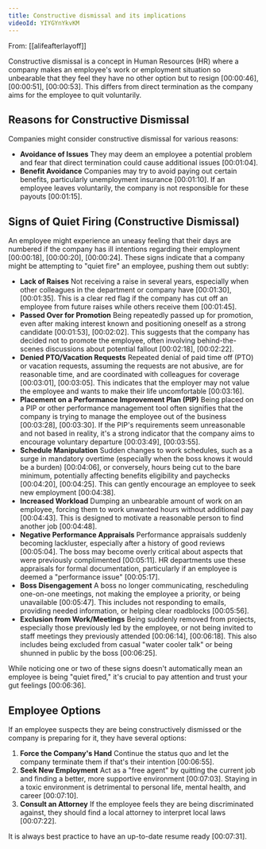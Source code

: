 ```yaml
---
title: Constructive dismissal and its implications
videoId: YIYGYnYkvKM
---
```


From: [[alifeafterlayoff]] <br/> 

Constructive dismissal is a concept in Human Resources (HR) where a company makes an employee's work or employment situation so unbearable that they feel they have no other option but to resign <a class="yt-timestamp" data-t="00:00:46">[00:00:46]</a>, <a class="yt-timestamp" data-t="00:00:51">[00:00:51]</a>, <a class="yt-timestamp" data-t="00:00:53">[00:00:53]</a>. This differs from direct termination as the company aims for the employee to quit voluntarily.

## Reasons for Constructive Dismissal

Companies might consider constructive dismissal for various reasons:
*   **Avoidance of Issues** They may deem an employee a potential problem and fear that direct termination could cause additional issues <a class="yt-timestamp" data-t="00:01:04">[00:01:04]</a>.
*   **Benefit Avoidance** Companies may try to avoid paying out certain benefits, particularly unemployment insurance <a class="yt-timestamp" data-t="00:01:10">[00:01:10]</a>. If an employee leaves voluntarily, the company is not responsible for these payouts <a class="yt-timestamp" data-t="00:01:15">[00:01:15]</a>.

## Signs of Quiet Firing (Constructive Dismissal)

An employee might experience an uneasy feeling that their days are numbered if the company has ill intentions regarding their employment <a class="yt-timestamp" data-t="00:00:18">[00:00:18]</a>, <a class="yt-timestamp" data-t="00:00:20">[00:00:20]</a>, <a class="yt-timestamp" data-t="00:00:24">[00:00:24]</a>. These signs indicate that a company might be attempting to "quiet fire" an employee, pushing them out subtly:

*   **Lack of Raises** Not receiving a raise in several years, especially when other colleagues in the department or company have <a class="yt-timestamp" data-t="00:01:30">[00:01:30]</a>, <a class="yt-timestamp" data-t="00:01:35">[00:01:35]</a>. This is a clear red flag if the company has cut off an employee from future raises while others receive them <a class="yt-timestamp" data-t="00:01:45">[00:01:45]</a>.
*   **Passed Over for Promotion** Being repeatedly passed up for promotion, even after making interest known and positioning oneself as a strong candidate <a class="yt-timestamp" data-t="00:01:53">[00:01:53]</a>, <a class="yt-timestamp" data-t="00:02:02">[00:02:02]</a>. This suggests that the company has decided not to promote the employee, often involving behind-the-scenes discussions about potential fallout <a class="yt-timestamp" data-t="00:02:18">[00:02:18]</a>, <a class="yt-timestamp" data-t="00:02:22">[00:02:22]</a>.
*   **Denied PTO/Vacation Requests** Repeated denial of paid time off (PTO) or vacation requests, assuming the requests are not abusive, are for reasonable time, and are coordinated with colleagues for coverage <a class="yt-timestamp" data-t="00:03:01">[00:03:01]</a>, <a class="yt-timestamp" data-t="00:03:05">[00:03:05]</a>. This indicates that the employer may not value the employee and wants to make their life uncomfortable <a class="yt-timestamp" data-t="00:03:16">[00:03:16]</a>.
*   **Placement on a Performance Improvement Plan (PIP)** Being placed on a PIP or other performance management tool often signifies that the company is trying to manage the employee out of the business <a class="yt-timestamp" data-t="00:03:28">[00:03:28]</a>, <a class="yt-timestamp" data-t="00:03:30">[00:03:30]</a>. If the PIP's requirements seem unreasonable and not based in reality, it's a strong indicator that the company aims to encourage voluntary departure <a class="yt-timestamp" data-t="00:03:49">[00:03:49]</a>, <a class="yt-timestamp" data-t="00:03:55">[00:03:55]</a>.
*   **Schedule Manipulation** Sudden changes to work schedules, such as a surge in mandatory overtime (especially when the boss knows it would be a burden) <a class="yt-timestamp" data-t="00:04:06">[00:04:06]</a>, or conversely, hours being cut to the bare minimum, potentially affecting benefits eligibility and paychecks <a class="yt-timestamp" data-t="00:04:20">[00:04:20]</a>, <a class="yt-timestamp" data-t="00:04:25">[00:04:25]</a>. This can gently encourage an employee to seek new employment <a class="yt-timestamp" data-t="00:04:38">[00:04:38]</a>.
*   **Increased Workload** Dumping an unbearable amount of work on an employee, forcing them to work unwanted hours without additional pay <a class="yt-timestamp" data-t="00:04:43">[00:04:43]</a>. This is designed to motivate a reasonable person to find another job <a class="yt-timestamp" data-t="00:04:48">[00:04:48]</a>.
*   **Negative Performance Appraisals** Performance appraisals suddenly becoming lackluster, especially after a history of good reviews <a class="yt-timestamp" data-t="00:05:04">[00:05:04]</a>. The boss may become overly critical about aspects that were previously complimented <a class="yt-timestamp" data-t="00:05:11">[00:05:11]</a>. HR departments use these appraisals for formal documentation, particularly if an employee is deemed a "performance issue" <a class="yt-timestamp" data-t="00:05:17">[00:05:17]</a>.
*   **Boss Disengagement** A boss no longer communicating, rescheduling one-on-one meetings, not making the employee a priority, or being unavailable <a class="yt-timestamp" data-t="00:05:47">[00:05:47]</a>. This includes not responding to emails, providing needed information, or helping clear roadblocks <a class="yt-timestamp" data-t="00:05:56">[00:05:56]</a>.
*   **Exclusion from Work/Meetings** Being suddenly removed from projects, especially those previously led by the employee, or not being invited to staff meetings they previously attended <a class="yt-timestamp" data-t="00:06:14">[00:06:14]</a>, <a class="yt-timestamp" data-t="00:06:18">[00:06:18]</a>. This also includes being excluded from casual "water cooler talk" or being shunned in public by the boss <a class="yt-timestamp" data-t="00:06:25">[00:06:25]</a>.

While noticing one or two of these signs doesn't automatically mean an employee is being "quiet fired," it's crucial to pay attention and trust your gut feelings <a class="yt-timestamp" data-t="00:06:36">[00:06:36]</a>.

## Employee Options

If an employee suspects they are being constructively dismissed or the company is preparing for it, they have several options:

1.  **Force the Company's Hand** Continue the status quo and let the company terminate them if that's their intention <a class="yt-timestamp" data-t="00:06:55">[00:06:55]</a>.
2.  **Seek New Employment** Act as a "free agent" by quitting the current job and finding a better, more supportive environment <a class="yt-timestamp" data-t="00:07:03">[00:07:03]</a>. Staying in a toxic environment is detrimental to personal life, mental health, and career <a class="yt-timestamp" data-t="00:07:10">[00:07:10]</a>.
3.  **Consult an Attorney** If the employee feels they are being discriminated against, they should find a local attorney to interpret local laws <a class="yt-timestamp" data-t="00:07:22">[00:07:22]</a>.

It is always best practice to have an up-to-date resume ready <a class="yt-timestamp" data-t="00:07:31">[00:07:31]</a>.